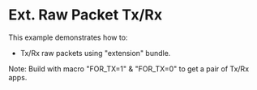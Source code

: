 # Ext. Raw Packet Tx/Rx

This example demonstrates how to:

* Tx/Rx raw packets using "extension" bundle.

Note: Build with macro "FOR\_TX=1" & "FOR\_TX=0"
to get a pair of Tx/Rx apps.
